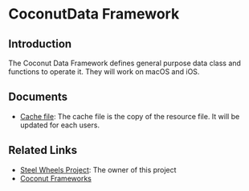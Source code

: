 # CoconutData Framework
## Introduction
The Coconut Data Framework defines general purpose data class and functions to operate it. They will work on macOS and iOS.

## Documents
* [Cache file](./Document/CacheFile.md): The cache file is the copy of the resource file. It will be updated for each users.

## Related Links
* [Steel Wheels Project](https://gitlab.com/steewheels/project/-/blob/main/README.md): The owner of this project
* [Coconut Frameworks](https://gitlab.com/steewheels/coconut)
